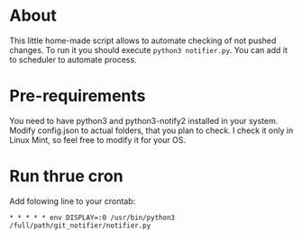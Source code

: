 # About
This little home-made script allows to automate checking of not pushed changes. To run it you should execute `python3 notifier.py`. You can add it to scheduler to automate process.
# Pre-requirements
You need to have python3 and python3-notify2 installed in your system. Modify config.json to actual folders, that you plan to check.
I check it only in Linux Mint, so feel free to modify it for your OS.

# Run thrue cron
Add folowing line to your crontab:
```
* * * * * env DISPLAY=:0 /usr/bin/python3 /full/path/git_notifier/notifier.py
```
